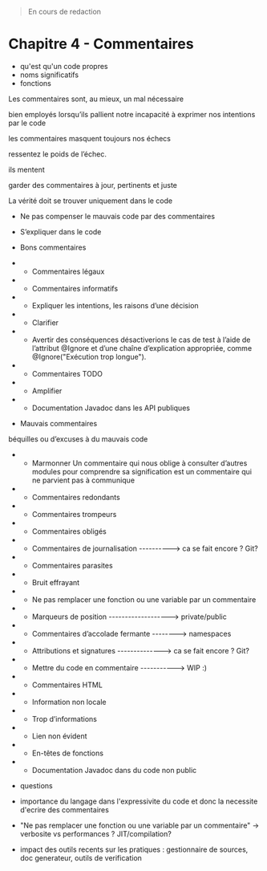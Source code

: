 
> En cours de redaction

# Chapitre 4 - Commentaires

- qu'est qu'un code propres
- noms significatifs
- fonctions

Les commentaires sont, au mieux, un mal nécessaire
 
bien employés lorsqu’ils pallient notre incapacité à exprimer nos intentions par le code

les commentaires masquent toujours nos échecs
 
ressentez le poids de l’échec. 

ils mentent

garder des commentaires à jour, pertinents et juste

La vérité doit se trouver uniquement dans le code

-  Ne pas compenser le mauvais code par des commentaires 

-  S’expliquer dans le code

-  Bons commentaires
- -  Commentaires légaux
- -  Commentaires informatifs
- -  Expliquer les intentions,  les raisons d’une décision
- -  Clarifier 
- -  Avertir des conséquences
désactiverions le cas de test à l’aide de l’attribut @Ignore et d’une chaîne d’explication appropriée, comme @Ignore("Exécution trop longue"). 
- -  Commentaires TODO 
- -  Amplifier 
- -  Documentation Javadoc dans les API publiques

-  Mauvais commentaires 

béquilles ou d’excuses à du mauvais code

- -  Marmonner 
Un commentaire qui nous oblige à consulter d’autres modules pour comprendre sa signification est un commentaire qui ne parvient pas à communique
- -  Commentaires redondants
- -  Commentaires trompeurs
- -  Commentaires obligés
- -  Commentaires de journalisation ----------> ca se fait encore ? Git?
- -  Commentaires parasites
- -  Bruit effrayant
- -  Ne pas remplacer une fonction ou une variable par un commentaire
- -  Marqueurs de position -------------------> private/public 
- -  Commentaires d’accolade fermante --------> namespaces
- -  Attributions et signatures --------------> ca se fait encore ? Git?
- -  Mettre du code en commentaire -----------> WIP :)
- -  Commentaires HTML
- -  Information non locale
- -  Trop d’informations 
- -  Lien non évident 
- -  En-têtes de fonctions
- -  Documentation Javadoc dans du code non public




-  questions

- importance du langage dans l'expressivite du code et donc la necessite d'ecrire des commentaires

- "Ne pas remplacer une fonction ou une variable par un commentaire" -> verbosite vs performances ? JIT/compilation?

- impact des outils recents sur les pratiques : gestionnaire de sources, doc generateur, outils de verification
